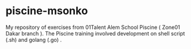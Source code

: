 # piscine-msonko
My repository of exercises from 01Talent Alem School Piscine ( Zone01 Dakar branch ). The Piscine training involved development on shell script (.sh) and golang (.go) .
